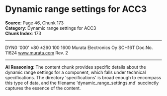 # Dynamic range settings for ACC3

**Source**: Page 46, Chunk 173  
**Category**: Dynamic range settings for ACC3  
**Chunk Index**: 173

---

DYN0 '000' ±80 ±260 100 1600
Murata Electronics Oy SCH16T Doc.No. 11624
www.murata.com Rev. 2

---

**AI Reasoning**: The content chunk provides specific details about the dynamic range settings for a component, which falls under technical specifications. The directory 'specifications' is broad enough to encompass this type of data, and the filename 'dynamic_range_settings.md' succinctly captures the essence of the content.
